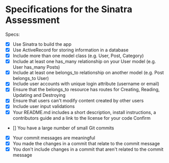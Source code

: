 # Specifications for the Sinatra Assessment
Specs:
- [x] Use Sinatra to build the app
- [x] Use ActiveRecord for storing information in a database
- [x] Include more than one model class (e.g. User, Post, Category) 
- [x] Include at least one has_many relationship on your User model (e.g. User has_many Posts)
- [x] Include at least one belongs_to relationship on another model (e.g. Post belongs_to User)
- [x] Include user accounts with unique login attribute (username or email)
- [x] Ensure that the belongs_to resource has routes for Creating, Reading, Updating and Destroying
- [x] Ensure that users can't modify content created by other users
- [x] Include user input validations
- [X] Your README.md includes a short description, install instructions, a contributors guide and a link to the license for your code
Confirm
- [] You have a large number of small Git commits 
- [x] Your commit messages are meaningful
- [x] You made the changes in a commit that relate to the commit message
- [x] You don't include changes in a commit that aren't related to the commit message
